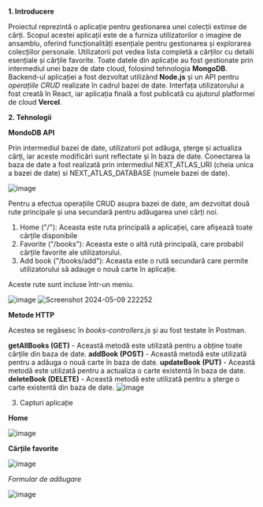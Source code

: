 **1. Introducere**

Proiectul reprezintă o aplicație pentru gestionarea unei colecții extinse de cărți. Scopul acestei aplicații este de a furniza utilizatorilor o imagine de ansamblu, oferind funcționalități esențiale pentru gestionarea și explorarea colecțiilor personale. Utilizatorii pot vedea lista completă a cărților cu detalii esențiale și cărțile favorite.
Toate datele din aplicație au fost gestionate prin intermediul unei baze de date cloud, folosind tehnologia **MongoDB**. Backend-ul aplicației a fost dezvoltat utilizând **Node.js** și un API pentru _operațiile CRUD_ realizate în cadrul bazei de date. Interfața utilizatorului a fost creată în React, iar aplicația finală a fost publicată cu ajutorul platformei de cloud **Vercel**.

**2. Tehnologii**

**MondoDB API**

Prin intermediul bazei de date, utilizatorii pot adăuga, șterge și actualiza cărți, iar aceste modificări sunt reflectate și în baza de date. 
Conectarea la baza de date a fost realizată prin intermediul NEXT_ATLAS_URI (cheia unica a bazei de date) si NEXT_ATLAS_DATABASE (numele bazei de date).

![image](https://github.com/dinubianca20/cloudComputing/assets/106347054/de9ed397-f134-4c06-a522-b1187182777a)

Pentru a efectua operațiile CRUD asupra bazei de date, am dezvoltat două rute principale și una secundară pentru adăugarea unei cărți noi.

1. Home ("/"): Aceasta este ruta principală a aplicației, care afișează toate cărțile disponibile
2. Favorite ("/books"): Aceasta este o altă rută principală, care probabil cărțile favorite ale utilizatorului.
3. Add book ("/books/add"): Aceasta este o rută secundară care permite utilizatorului să adauge o nouă carte în aplicație.

Aceste rute sunt incluse într-un meniu.

![image](https://github.com/dinubianca20/cloudComputing/assets/106347054/fe994b0d-205c-4e74-9e2c-452296dd1de5)
![Screenshot 2024-05-09 222252](https://github.com/dinubianca20/cloudComputing/assets/106347054/13986079-3227-4806-917f-1b11c9b3a642)

**Metode HTTP**

Acestea se regăsesc în _books-controllers.js_ și au fost testate în Postman.

**getAllBooks (GET)** - Această metodă este utilizată pentru a obține toate cărțile din baza de date.
**addBook (POST)** - Această metodă este utilizată pentru a adăuga o nouă carte în baza de date.
**updateBook (PUT)** - Această metodă este utilizată pentru a actualiza o carte existentă în baza de date.
**deleteBook (DELETE)** - Această metodă este utilizată pentru a șterge o carte existentă din baza de date.
![image](https://github.com/dinubianca20/cloudComputing/assets/106347054/348182b2-37f0-4cf3-83d5-83c91e2b8826)

3. Capturi aplicație

**Home**

![image](https://github.com/dinubianca20/cloudComputing/assets/106347054/e8176719-fb32-4660-a74e-5501d3915364)

**Cărțile favorite**

![image](https://github.com/dinubianca20/cloudComputing/assets/106347054/b2ab94c4-ab30-43e8-a450-ad118de996f4)

_Formular de adăugare_

![image](https://github.com/dinubianca20/cloudComputing/assets/106347054/00d5b8ef-e1d7-462c-9e1c-0d63c88e075c)



